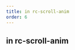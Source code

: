 ```yaml
---
title: in rc-scroll-anim
order: 6
---
```


## in rc-scroll-anim

<code src="../examples/scrollAnim.tsx" />
